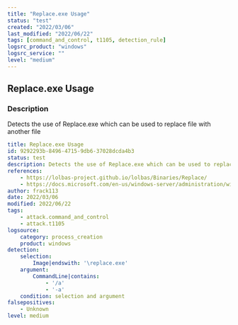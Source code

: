 ```yaml
---
title: "Replace.exe Usage"
status: "test"
created: "2022/03/06"
last_modified: "2022/06/22"
tags: [command_and_control, t1105, detection_rule]
logsrc_product: "windows"
logsrc_service: ""
level: "medium"
---
```


## Replace.exe Usage

### Description

Detects the use of Replace.exe which can be used to replace file with another file

```yml
title: Replace.exe Usage
id: 9292293b-8496-4715-9db6-37028dcda4b3
status: test
description: Detects the use of Replace.exe which can be used to replace file with another file
references:
    - https://lolbas-project.github.io/lolbas/Binaries/Replace/
    - https://docs.microsoft.com/en-us/windows-server/administration/windows-commands/replace
author: frack113
date: 2022/03/06
modified: 2022/06/22
tags:
    - attack.command_and_control
    - attack.t1105
logsource:
    category: process_creation
    product: windows
detection:
    selection:
        Image|endswith: '\replace.exe'
    argument:
        CommandLine|contains:
            - '/a'
            - '-a'
    condition: selection and argument
falsepositives:
    - Unknown
level: medium

```
